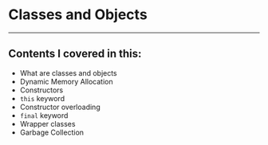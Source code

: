 # Classes and Objects
***
## Contents I covered in this:
- What are classes and objects
- Dynamic Memory Allocation
- Constructors
- `this` keyword
- Constructor overloading
- `final` keyword
- Wrapper classes
- Garbage Collection